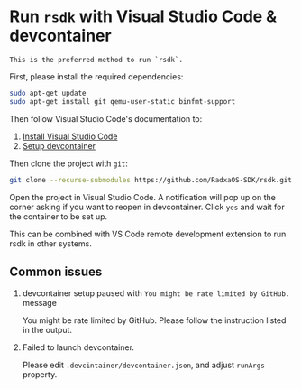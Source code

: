 # Run `rsdk` with Visual Studio Code & devcontainer


```admonish info
This is the preferred method to run `rsdk`.
```

First, please install the required dependencies:

```bash
sudo apt-get update
sudo apt-get install git qemu-user-static binfmt-support
```

Then follow Visual Studio Code's documentation to:

1. [Install Visual Studio Code](https://code.visualstudio.com/docs/setup/setup-overview)
2. [Setup devcontainer](https://code.visualstudio.com/docs/devcontainers/containers)

Then clone the project with `git`:

```bash
git clone --recurse-submodules https://github.com/RadxaOS-SDK/rsdk.git
```

Open the project in Visual Studio Code. A notification will pop up on the corner
asking if you want to reopen in devcontainer. Click `yes` and wait for the container
to be set up.

This can be combined with VS Code remote development extension to run rsdk in other systems.

## Common issues

1. devcontainer setup paused with `You might be rate limited by GitHub.` message

   You might be rate limited by GitHub. Please follow the instruction listed in the output.

2. Failed to launch devcontainer.

   Please edit `.devcintainer/devcontainer.json`, and adjust `runArgs` property.
